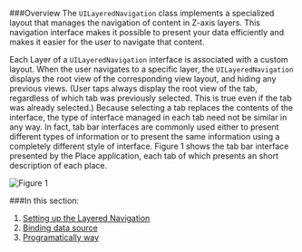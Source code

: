 ###Overview
The `UILayeredNavigation` class implements a specialized layout that manages the navigation of content in Z-axis layers. This navigation interface makes it possible to present your data efficiently and makes it easier for the user to navigate that content.

Each Layer of a `UILayeredNavigation` interface is associated with a custom layout. When the user navigates to a specific layer, the `UILayeredNavigation` displays the root view of the corresponding view layout, and hiding any previous views. (User taps always display the root view of the tab, regardless of which tab was previously selected. This is true even if the tab was already selected.) Because selecting a tab replaces the contents of the interface, the type of interface managed in each tab need not be similar in any way. In fact, tab bar interfaces are commonly used either to present different types of information or to present the same information using a completely different style of interface. Figure 1 shows the tab bar interface presented by the Place application, each tab of which presents an short description of each place.

![Figure 1](http://developer.inair.tv/upload_file/attachment/0716035118.png "Figure 1")

###In this section:
1. [Setting up the Layered Navigation](http://developer.inair.tv/knowledgebase/1.%20Setting%20up%20the%20Layered%20Navigation)
2. [Binding data source](http://developer.inair.tv/knowledgebase/index.php?InAiR-Documentation/A.%20Getting%20Started/2.%20Using%20Collection%20View/1.%20Using%20the%20Layered%20Navigation/2.%20Binding%20data%20source)
3. [Programatically way](http://developer.inair.tv/knowledgebase/index.php?InAiR-Documentation/A.%20Getting%20Started/2.%20Using%20Collection%20View/1.%20Using%20the%20Layered%20Navigation/3.%20Programatically%20way)